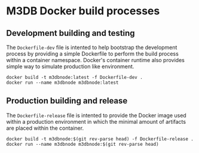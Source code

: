 # M3DB Docker build processes

## Development building and testing 

The `Dockerfile-dev` file is intented to help bootstrap the development
process by providing a simple Dockerfile to perform the build process within 
a container namespace. Docker's container runtime also provides simple way to
simulate production like environment. 

```
docker build -t m3dbnode:latest -f Dockerfile-dev . 
docker run --name m3dbnode m3dbnode:latest 
```

## Production building and release 

The `Dockerfile-release` file is intented to provide the Docker image used within a 
production environment in which the minimal amount of artifacts are placed
within the container.

```
docker build -t m3dbnode:$(git rev-parse head) -f Dockerfile-release . 
docker run --name m3dbnode m3dbnode:$(git rev-parse head)
```
